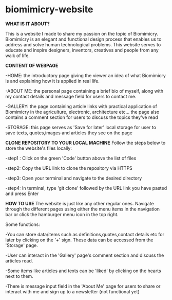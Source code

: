 # biomimicry-website

**WHAT IS IT ABOUT?**

This is a website I made to share my passion on the topic of Biomimicry. Biomimicry is an elegant and functional design process that enables us
to address and solve human technological problems. This website serves to educate and inspire designers, inventors, creatives and people from any walk of life.


**CONTENT OF WEBPAGE**

-HOME: the introductory page giving the viewer an idea of what Biomimicry is and explaining how it is applied in real life.
        
        
-ABOUT ME: the personal page containing a brief bio of myself, along with my contact details and message field for users to contact me.


-GALLERY: the page containing article links with practical application of Biomimicry in the agriculture, electronic, architecture etc...
          the page also contains a comment section for users to discuss the topics they've read
          
          
-STORAGE: this page serves as 'Save for later' local storage for user to save texts, quotes,images and articles they see on the page



**CLONE REPOSITORY TO YOUR LOCAL MACHINE**
Follow the steps below to store the website's files locally:


-step1 : Click on the green 'Code' button above the list of files

-step2: Copy the URL link to clone the repository via HTTPS

-step3: Open your terminal and navigate to the desired directory

-step4: In terminal, type 'git clone' followed by the URL link you have pasted and press Enter




**HOW TO USE**
The website is just like any other regular ones. Navigate through the different pages using either the menu
items in the navigation bar or click the hamburger menu icon in the top right.


Some functions:

-You can store data/items such as definitions,quotes,contact details etc for later by clicking on the '+' sign. These data
can be accessed from the 'Storage' page.

-User can interact in the 'Gallery' page's comment section and discuss the articles read.

-Some items like articles and texts can be 'liked' by clicking on the hearts next to them.

-There is message input field in the 'About Me' page for users to share or interact with me and sign up to a newsletter (not functional yet)
